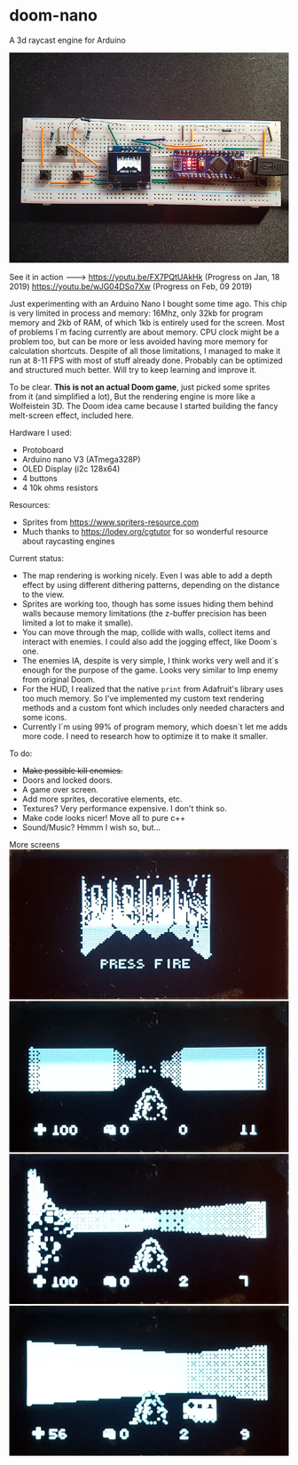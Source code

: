 # doom-nano
A 3d raycast engine for Arduino

![](/screen-1.jpg?raw=true)

See it in action --->
https://youtu.be/FX7PQtUAkHk (Progress on Jan, 18 2019)
https://youtu.be/wJG04DSo7Xw (Progress on Feb, 09 2019)

Just experimenting with an Arduino Nano I bought some time ago. This chip is very limited in process and memory: 16Mhz, only 32kb for program memory and 2kb of RAM, of which 1kb is entirely used for the screen.
Most of problems I´m facing currently are about memory. CPU clock might be a problem too, but can be more or less avoided having more memory for calculation shortcuts.
Despite of all those limitations, I managed to make it run at 8-11 FPS with most of stuff already done. Probably can be optimized and structured much better. Will try to keep learning and improve it.

To be clear. **This is not an actual Doom game**, just picked some sprites from it (and simplified a lot), But the rendering engine is more like a Wolfeistein 3D. The Doom idea came because I started building the fancy melt-screen effect, included here.

Hardware I used:
- Protoboard
- Arduino nano V3 (ATmega328P)
- OLED Display (i2c 128x64)
- 4 buttons
- 4 10k ohms resistors

Resources:
- Sprites from https://www.spriters-resource.com
- Much thanks to https://lodev.org/cgtutor for so wonderful resource about raycasting engines

Current status:
- The map rendering is working nicely. Even I was able to add a depth effect by using different dithering patterns, depending on the distance to the view.
- Sprites are working too, though has some issues hiding them behind walls because memory limitations (the z-buffer precision has been limited a lot to make it smalle).
- You can move through the map, collide with walls, collect items and interact with enemies. I could also add the jogging effect, like Doom´s one.
- The enemies IA, despite is very simple, I think works very well and it´s enough for the purpose of the game. Looks very similar to Imp enemy from original Doom.
- For the HUD, I realized that the native `print` from Adafruit's library uses too much memory. So I've implemented my custom text rendering methods and a custom font which includes only needed characters and some icons. 
- Currently I´m using 99% of program memory, which doesn´t let me adds more code. I need to research how to optimize it to make it smaller.

To do:
- ~~Make possible kill enemies.~~
- Doors and locked doors.
- A game over screen.
- Add more sprites, decorative elements, etc.
- Textures? Very performance expensive. I don't think so.
- Make code looks nicer! Move all to pure c++
- Sound/Music? Hmmm I wish so, but...

More screens
![](/screen-4.jpg?raw=true)
![](/screen-5.jpg?raw=true)
![](/screen-6.jpg?raw=true)
![](/screen-7.jpg?raw=true)
